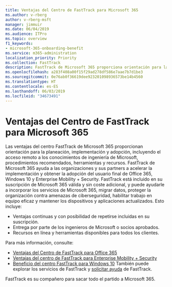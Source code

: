 ```yaml
---
title: Ventajas del Centro de FastTrack para Microsoft 365
ms.author: v-rberg
author: v-rberg-msft
manager: jimmuir
ms.date: 06/04/2019
ms.audience: ITPro
ms.topic: overview
f1_keywords:
- microsoft-365-onboarding-benefit
ms.service: m365-administration
localization_priority: Priority
ms.collection: FastTrack
description: FastTrack de Microsoft 365 proporciona orientación para la planeación, implementación y adopción, incluyendo el acceso remoto a los conocimientos de ingeniería de Microsoft, procedimientos recomendados, herramientas y recursos. FastTrack de Microsoft 365 ayuda a las organizaciones y sus partners a acelerar la implementación y obtener la adopción del usuario final de Office 365, Windows 10 y Enterprise Mobility + Security.
ms.openlocfilehash: a283f408a00f15f29ad278df586e7aae7b7d1be3
ms.sourcegitcommit: 0e76ab0f36619dee923201098936573be14b4560
ms.translationtype: HT
ms.contentlocale: es-ES
ms.lasthandoff: 06/03/2019
ms.locfileid: "34673491"
---
```

# <a name="fasttrack-center-benefit-for-microsoft-365"></a>Ventajas del Centro de FastTrack para Microsoft 365

Las ventajas del centro FastTrack de Microsoft 365 proporcionan orientación para la planeación, implementación y adopción, incluyendo el acceso remoto a los conocimientos de ingeniería de Microsoft, procedimientos recomendados, herramientas y recursos. FastTrack de Microsoft 365 ayuda a las organizaciones y sus partners a acelerar la implementación y obtener la adopción del usuario final de Office 365, Windows 10 y Enterprise Mobility + Security. FastTrack está incluido en su suscripción de Microsoft 365 válida y sin coste adicional, y puede ayudarle a incorporar los servicios de Microsoft 365, migrar datos, proteger la organización contra amenazas de ciberseguridad, habilitar trabajo en equipo eficaz y mantener los dispositivos y aplicaciones actualizados. Esto incluye:

- Ventajas continuas y con posibilidad de repetirse incluidas en su suscripción.
- Entrega por parte de los ingenieros de Microsoft o socios aprobados.
- Recursos en línea y herramientas disponibles para todos los clientes.
  
Para más información, consulte:

- [Ventajas del Centro de FastTrack para Office 365](O365-fasttrack-benefit-for-office-365.md) 
- [Ventajas del centro de FastTrack para Enterprise Mobility + Security](EMS-fasttrack-benefit-for-EMS.md)
- [Beneficio del centro FastTrack para Windows 10](Win-10-fasttrack-benefit-for-Windows-10.md) También puede explorar los servicios de FastTrack y [solicitar ayuda](https://go.microsoft.com/fwlink/p/?LinkId=2003903) de FastTrack.

FastTrack es su compañero para sacar todo el partido a Microsoft 365.
  
  

 